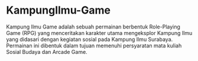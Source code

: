 # KampungIlmu-Game
Kampung Ilmu Game adalah sebuah permainan berbentuk Role-Playing Game (RPG) yang menceritakan karakter utama mengeksplor Kampung Ilmu yang didasari dengan kegiatan sosial pada Kampung Ilmu Surabaya. Permainan ini dibentuk dalam tujuan memenuhi persyaratan mata kuliah Sosial Budaya dan Arcade Game.
